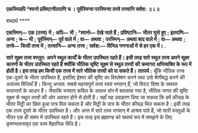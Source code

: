 **एकस्मिन्नपि ²श्यन्ते प्रविष्टानीतराणि च ।** **पूर्वस्मिन्वा परस्मिन्वा तत्त्वे तत्त्वानि सर्वश: ॥ ८॥** 

शब्दार्थ **** 

**एकस्मिन्—** **एक (तत्त्व) में** **; अपि—** **भी** **; ²श्यन्ते—** **देखे जाते हैं** **; प्रविष्टानि—** **भीतर घुसे हुए** **; इतराणि—** **अन्य** **; च—** **भी** **;** **पूर्वस्मिन्—** **पूर्व वाले में** **; वा—** **अथवा** **; परस्मिन्—** **अथवा बाद वाले में** **; वा—** **अथवा** **; तत्त्वे—** **किसी तत्त्व में** **; तत्त्वानि—** **अन्य** **तत्त्व** **; सर्वश:—** **विभिन्न गणनाओं में से हर एक में।** **.** 

**सारे सूक्ष्म तत्त्व वस्तुत: अपने स्थूल कार्यों के भीतर उपस्थित रहते हैं। इसी तरह सारे स्थूल** **तत्त्व अपने सूक्ष्म कारणों के भीतर उपस्थित रहते हैं क्योंकि भौतिक सृष्टि सूक्ष्म से स्थूल तत्त्वों** **की क्रमागत अभिव्यक्ति के रूप में होती है। इस तरह हम किसी एक तत्त्व में सारे भौतिक तत्त्वों** **को पा सकते हैं।** **तात्पर्य :** चूँकि भौतिक तत्त्व एक-दूसरे के भीतर उपस्थित हैं, इसलिए ईश्वर की सृष्टि का विश्लेषण करने तथा उसे श्रेणीबद्ध करने की असंलय विधियाँ हैं। किन्तु अन्तत: सबसे महत्त्वपूर्ण तत्त्व स्वयं भगवान् हैं, जो विराट विश्व के समस्त रूपान्तरों के आधार हैं। जैसाकि भगवान् कपिल के *सांलय* *योग* में बतलाया गया है, भौतिक जगत की सृष्टि सूक्ष्म से स्थूल तत्त्वों की ओर अग्रसर होने से होती है। यहाँ यह उदाहरण दिया जा सकता कि हमें कीचड़ के भीतर मिट्टी का छिपा हुआ पात्र मिल सकता है और मिट्टी के पात्र के भीतर कीचड़ मिल सकता है। इसी तरह एक तत्त्व दूसरे के भीतर उपस्थित है। और अन्त में सारे तत्त्व भगवान् में आश्रय पाते हैं, जो सारी वस्तुओं के भीतर एक ही समय में उपस्थित रहते हैं। इस तरह इस ब्रह्माण्ड को यथार्थ रूप में समझने के लिए कृष्णभावनामृत एक परम वैज्ञानिक विधि है।  